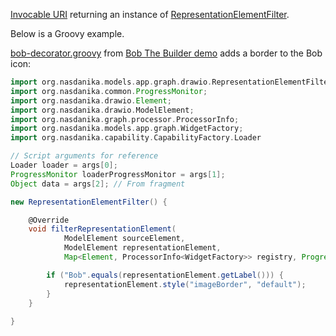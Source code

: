 [Invocable URI](https://docs.nasdanika.org/core/capability/index.html#loading-invocables-from-uris) returning an instance of [RepresentationElementFilter](https://javadoc.io/doc/org.nasdanika.models.app/graph/latest/org.nasdanika.models.app.graph/org/nasdanika/models/app/graph/drawio/RepresentationElementFilter.html).

Below is a Groovy example. 

[bob-decorator.groovy](https://github.com/Nasdanika-Demos/bob-the-builder/blob/main/bob-decorator.groovy) from [Bob The Builder demo](https://nasdanika-demos.github.io/bob-the-builder/) adds a border to the Bob icon:

```groovy
import org.nasdanika.models.app.graph.drawio.RepresentationElementFilter;
import org.nasdanika.common.ProgressMonitor;
import org.nasdanika.drawio.Element;
import org.nasdanika.drawio.ModelElement;
import org.nasdanika.graph.processor.ProcessorInfo;
import org.nasdanika.models.app.graph.WidgetFactory;
import org.nasdanika.capability.CapabilityFactory.Loader

// Script arguments for reference
Loader loader = args[0];
ProgressMonitor loaderProgressMonitor = args[1];
Object data = args[2]; // From fragment

new RepresentationElementFilter() {

    @Override
    void filterRepresentationElement(
            ModelElement sourceElement, 
            ModelElement representationElement,
            Map<Element, ProcessorInfo<WidgetFactory>> registry, ProgressMonitor progressMonitor) {

        if ("Bob".equals(representationElement.getLabel())) {
            representationElement.style("imageBorder", "default");
        }
    }
    
}
```
